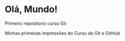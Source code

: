 # Olá, Mundo!
 Primeiro repositorio curso Git
 
 Minhas primeiras impressões do Curso de Git e GitHub
